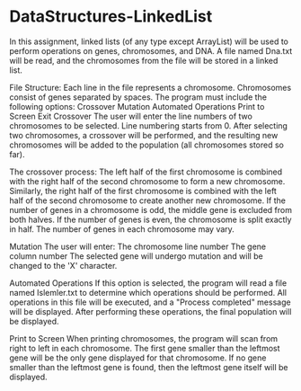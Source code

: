 # DataStructures-LinkedList
In this assignment, linked lists (of any type except ArrayList) will be used to perform operations on genes, chromosomes, and DNA. A file named Dna.txt will be read, and the chromosomes from the file will be stored in a linked list.

File Structure:
Each line in the file represents a chromosome.
Chromosomes consist of genes separated by spaces.
The program must include the following options:
Crossover
Mutation
Automated Operations
Print to Screen
Exit
Crossover
The user will enter the line numbers of two chromosomes to be selected. Line numbering starts from 0.
After selecting two chromosomes, a crossover will be performed, and the resulting new chromosomes will be added to the population (all chromosomes stored so far).

The crossover process:
The left half of the first chromosome is combined with the right half of the second chromosome to form a new chromosome.
Similarly, the right half of the first chromosome is combined with the left half of the second chromosome to create another new chromosome.
If the number of genes in a chromosome is odd, the middle gene is excluded from both halves.
If the number of genes is even, the chromosome is split exactly in half.
The number of genes in each chromosome may vary.

Mutation
The user will enter:
The chromosome line number
The gene column number
The selected gene will undergo mutation and will be changed to the 'X' character.

Automated Operations
If this option is selected, the program will read a file named Islemler.txt to determine which operations should be performed.
All operations in this file will be executed, and a "Process completed" message will be displayed.
After performing these operations, the final population will be displayed.

Print to Screen
When printing chromosomes, the program will scan from right to left in each chromosome.
The first gene smaller than the leftmost gene will be the only gene displayed for that chromosome.
If no gene smaller than the leftmost gene is found, then the leftmost gene itself will be displayed.
